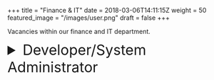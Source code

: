 +++
title = "Finance & IT"
date = 2018-03-06T14:11:15Z
weight = 50
featured_image = "/images/user.png"
draft = false
+++

Vacancies within our finance and IT department.
<!--more-->



<details>
<summary style="font-size:2rem;"> Developer/System Administrator</summary>

#### Person Spec

The person we are looking for won't have all the technical experience listed below but must tick at least some of the boxes. As a start point they must have a passion for Open Source Software and all things Linux. Past exposure to some of the following will be needed:

* Programming skills - any or all of PHP, Python, Javascript;
* SQL database administration;
* Git version control;
* Setting up and administering Linux servers, workstations and laptops;
* Use of static website generation tools such as Hugo, Netlify;
* DevOps automation using Ansible.

An enquiring mind, the ability to learn and an outward looking, service-focused approach to working with colleagues are important attributes for this role.

#### Overall Responsibilities

The job holder will have the following day to day responsibilities:

* Contribute to improvement and development of the open source uzERP enterprise resource planning system (https://github.com/uzerpllp/uzerp);
* System Administration of Linux Servers, Workstations and Laptops in an office/factory environment;
* Network, wifi and telephone system management;
* General IT support and problem solving for non-technical users.

In addition, there are current projects aimed at improving our systems in the following areas:

* Shop floor time booking - implement a new system to integrate with uzERP enterprise resource planning system;
* On-line presence - integration of web sales into uzERP;
* Backup and system resilience - a complete review of data security and disaster recovery needs to be undertaken in Q4 2020;
* Work from home (WFH) - move towards a 'cloud' based environment to support WFH for office staff where required. This process has already started but needs to be accelerated over the next 6 months;
</details>